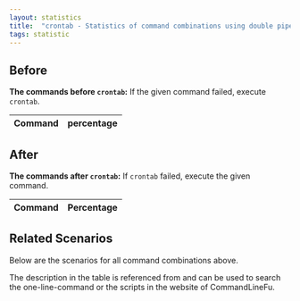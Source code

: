 ```yaml
---
layout: statistics
title:  "crontab - Statistics of command combinations using double pipe"
tags: statistic
---
```


## Before

__The commands before `crontab`:__ If the given command failed, execute `crontab`.

| Command | percentage |
|--------|--------|



## After

__The commands after `crontab`:__ If `crontab` failed, execute the given command.

| Command | Percentage | 
|-------|--------|



## Related Scenarios

Below are the scenarios for all command combinations above.

The description in the table is referenced from and can be used to search the one-line-command or the scripts in the website of CommandLineFu.




